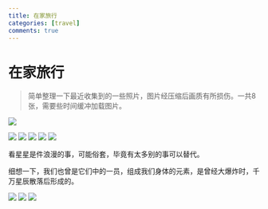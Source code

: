```yaml
---
title: 在家旅行
categories: [travel]
comments: true
---
```


# 在家旅行

> 简单整理一下最近收集到的一些照片，图片经压缩后画质有所损伤。一共8张，需要些时间缓冲加载图片。

<!-- 看星星是件浪漫的事，可能俗套，毕竟有别的事物可以替代。

细想一下，我们也曾是它们中的一员，组成我们身体的元素，是曾经大爆炸时，千万星辰散落后形成的。 -->

![](D:/Git/QLX/assets/2022-07-18/01.jpg)

<img src="{{ '/assets/2022-07-18/01.jpg' | relative_url }}">

<img src="{{ '/assets/2022-07-18/02.jpg' | relative_url }}">

<img src="{{ '/assets/2022-07-18/03.jpg' | relative_url }}">

<img src="{{ '/assets/2022-07-18/04.jpg' | relative_url }}">

<img src="{{ '/assets/2022-07-18/05.jpg' | relative_url }}">

看星星是件浪漫的事，可能俗套，毕竟有太多别的事可以替代。

细想一下，我们也曾是它们中的一员，组成我们身体的元素，是曾经大爆炸时，千万星辰散落后形成的。

<img src="{{ '/assets/2022-07-18/06.jpg' | relative_url }}">

<img src="{{ '/assets/2022-07-18/07.jpg' | relative_url }}">

<img src="{{ '/assets/2022-07-18/08.jpg' | relative_url }}">

